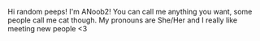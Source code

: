 Hi random peeps! I'm ANoob2! You can call me anything you want, some people call me cat though.
My pronouns are She/Her and I really like meeting new people <3
